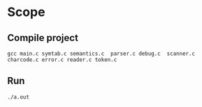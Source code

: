 # Scope

## Compile project
```
gcc main.c symtab.c semantics.c  parser.c debug.c  scanner.c charcode.c error.c reader.c token.c
```

## Run
```
./a.out
```
